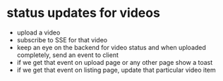 # status updates for videos

- upload a video
- subscribe to SSE for that video
- keep an eye on the backend for video status and when uploaded completely, send an event to client
- if we get that event on upload page or any other page show a toast
- if we get that event on listing page, update that particular video item

